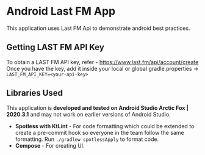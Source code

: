 # Android Last FM App
This application uses Last FM Api to demonstrate android best practices.

## Getting LAST FM API Key
To obtain a LAST FM API key, refer - https://www.last.fm/api/account/create
Once you have the key, add it inside your local or global gradle.properties -> `LAST_FM_API_KEY=<your-api-key>`

## Libraries Used
This application is **developed and tested on Android Studio Arctic Fox | 2020.3.1** and may not work on earlier versions of Android Studio.

* **Spotless with KtLint** - For code formatting which could be extended to create a pre-commit hook so everyone in the team follow the same formatting.
  Run `./gradlew spotlessApply` to format code. 
* **Compose** - For creating UI.

